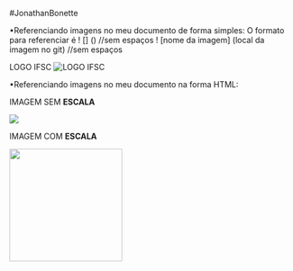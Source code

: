 #JonathanBonette

•Referenciando imagens no meu documento de forma simples:
  O formato para referenciar é ! [] () //sem espaços
  ! [nome da imagem] (local da imagem no git) //sem espaços

LOGO IFSC
![LOGO IFSC](logoifsc.png)

•Referenciando imagens no meu documento na forma HTML:

<p>
  IMAGEM SEM <b>ESCALA</b>
</p>

<img src = “JonathanBonette/logoifsc.png”>

<p>
  IMAGEM COM <b>ESCALA</b>
</p>

<img src = “JonathanBonette/logoifsc.png” width = 200 height = 200 >
